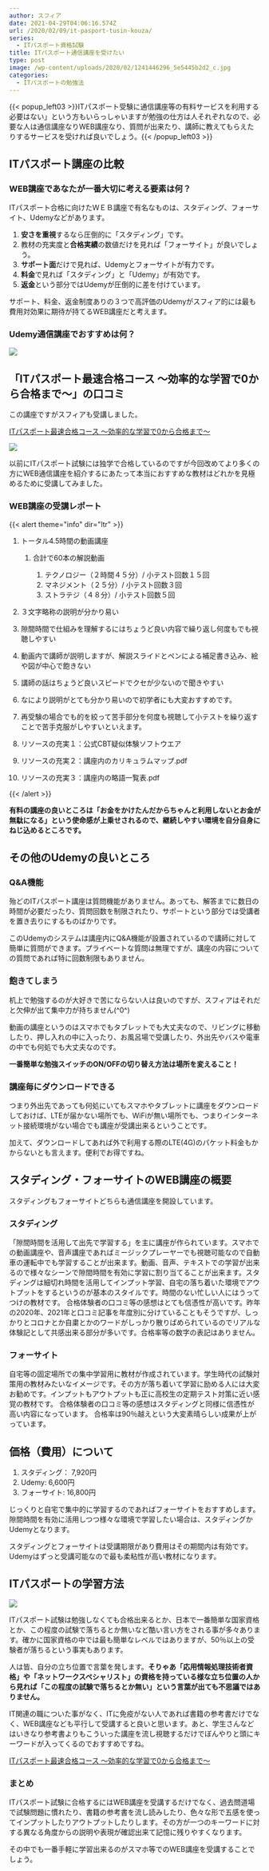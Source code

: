 ```yaml
---
author: スフィア
date: 2021-04-29T04:06:16.574Z
url: /2020/02/09/it-pasport-tusin-kouza/
series:
  - ITパスポート資格試験
title: ITパスポート通信講座を受けたい
type: post
image: /wp-content/uploads/2020/02/1241446296_5e5445b2d2_c.jpg
categories:
  - ITパスポートの勉強法
---
```

{{< popup_left03 >}}ITパスポート受験に通信講座等の有料サービスを利用する必要はない」という方もいらっしゃいますが勉強の仕方は人それぞれなので、必要な人は通信講座なりWEB講座なり、質問が出来たり、講師に教えてもらえたりするサービスを受ければ良いでしょう。{{< /popup_left03 >}}

## ITパスポート講座の比較

### WEB講座であなたが一番大切に考える要素は何？

ITパスポート合格に向けたＷＥＢ講座で有名なものは、スタディング、フォーサイト、Udemyなどがあります。　　　

1. **安さを重視**するなら圧倒的に「スタディング」です。
2. 教材の充実度と**合格実績**の数値だけを見れば「フォーサイト」が良いでしょう。
3. **サポート面**だけで見れば、Udemyとフォーサイトが有力です。
4. **料金**で見れば「スタディング」と「Udemy」が有効です。
5. **返金**という部分ではUdemyが圧倒的に差を付けています。

サポート、料金、返金制度ありの３つで高評価のUdemyがスフィア的には最も費用対効果に期待が持てるWEB講座だと考えます。

### Udemy通信講座でおすすめは何？

![](/wp-content/uploads/2020/02/man-wearing-gray-dress-shirt-and-blue-jeans-3184317-300x200.jpg)

## 「ITパスポート最速合格コース ～効率的な学習で0から合格まで～」の口コミ

この講座ですがスフィアも受講しました。

<a href="https://px.a8.net/svt/ejp?a8mat=2ZH6XJ+E4HK0A+3L4M+BW8O2&a8ejpredirect=https%3A%2F%2Fwww.udemy.com%2Fcourse%2Fitpassport%2F" rel="nofollow">ITパスポート最速合格コース ～効率的な学習で0から合格まで～</a>
<img border="0" width="1" height="1" src="https://www17.a8.net/0.gif?a8mat=2ZH6XJ+E4HK0A+3L4M+BW8O2" alt="">

![](https://breakasweat8.com//images/it_pass03.png)

以前にITパスポート試験には独学で合格しているのですが今回改めてより多くの方にWEB通信講座を紹介するにあたって本当におすすめな教材はどれかを見極めるために受講してみました。

### WEB講座の受講レポート

{{< alert theme="info" dir="ltr" >}} 

1. トータル4.5時間の動画講座

   1. 合計で60本の解説動画

      1. テクノロジー（２時間４５分）/ 小テスト回数１５回
      2. マネジメント（２５分）/ 小テスト回数３回
      3. ストラテジ（４８分）/ 小テスト回数５回
2. ３文字略称の説明が分かり易い
3. 隙間時間で仕組みを理解するにはちょうど良い内容で繰り返し何度もでも視聴しやすい
4. 動画内で講師が説明しますが、解説スライドとペンによる補足書き込み、絵や図が中心で飽きない
5. 講師の話はちょうど良いスピードでクセが少ないので聞きやすい
6. なにより説明がとても分かり易いので初学者にも大変おすすめです。
7. 再受験の場合でも的を絞って苦手部分を何度も視聴して小テストを繰り返すことで苦手克服がしやすいといえます。
8. リソースの充実１：公式CBT疑似体験ソフトウエア
9. リソースの充実２：講座内のカリキュラムマップ.pdf
10. リソースの充実３：講座内の略語一覧表.pdf

{{< /alert >}}

**有料の講座の良いところは「お金をかけたんだからちゃんと利用しないとお金が無駄になる」という使命感が上乗せされるので、継続しやすい環境を自分自身にねじ込めるところです。**

## その他のUdemyの良いところ

### <span id="QA">Q&A機能</span>

殆どのITパスポート講座は<span class="line-pink">質問機能がありません</span>。あっても、<span class="line-pink">解答までに数日の時間が必要</span>だったり、<span class="line-pink">質問回数を制限</span>されたり、サポートという部分では<span class="line-yellow">受講者を置き去りにするものばかり</span>です。

このUdemyのシステムは講座内にQ&A機能が設置されているので講師に対して簡単に質問ができます。プライベートな質問は無理ですが、講座の内容についての質問であれば特に回数制限もありません。

### <span id="i-4">飽きてしまう</span>

机上で勉強するのが大好きで苦にならない人は良いのですが、スフィアはそれだと欠伸が出て集中力が持ちません(^0^)

動画の講座というのはスマホでもタブレットでも大丈夫なので、リビングに移動したり、押し入れの中に入ったり、お風呂場で受講したり、外出先やバスや電車の中でも何処でも大丈夫なのです。

**一番簡単な勉強スイッチのON/OFFの切り替え方法は場所を変えること！**

### <span id="i-5">講座毎にダウンロードできる</span>

つまり外出先であっても何処にいてもスマホやタブレットに講座をダウンロードしておけば、LTEが届かない場所でも、WiFiが無い場所でも、つまり<span class="line-yellow">インターネット接続環境がない場合でも講座が受講出来る</span>ということです。

加えて、ダウンロードしてあれば外で利用する際のLTE(4G)のパケット料金もかからないとも言えます。便利でお得ですね。
## スタディング・フォーサイトのWEB講座の概要
スタディングもフォーサイトどちらも通信講座を開設しています。
### スタディング
「隙間時間を活用して出先で学習する」を主に講座が作られています。スマホでの動画講座や、音声講座であればミージックプレーヤーでも視聴可能なので自動車の運転中でも学習することが出来ます。動画、音声、テキストでの学習が出来るので様々なシーンで隙間時間を有効に学習に割り当てることが出来ます。スタディングは細切れ時間を活用してインプット学習、自宅の落ち着いた環境でアウトプットをするというのが基本のスタイルです。時間のない忙しい人にはうってつけの教材です。
合格体験者の口コミ等の感想はとても信憑性が高いです。昨年の2020年、2021年と口コミ記事を年度別に分けていることもそうですが、しっかりとコロナとか自粛とかのワードがしっかり散りばめられているのでリアルな体験記として共感出来る部分が多いです。合格率等の数字の表記はありません。

### フォーサイト
自宅等の固定場所での集中学習用に教材が作成されています。学生時代の試験対策用の教材みたいなイメージです。その方が落ち着いて学習に励める人には大変お勧めです。インプットもアウトプットも正に高校生の定期テスト対策に近い感覚の教材です。
合格体験者の口コミ等の感想はスタディングと同様に信憑性が高い内容になっています。
合格率は90％越えという大変素晴らしい成果が上がっています。

## 価格（費用）について

1. スタディング： 7,920円
1. Udemy: 6,600円
1. フォーサイト: 16,800円

じっくりと自宅で集中的に学習するのであればフォーサイトをおすすめします。
隙間時間を有効に活用しつつ様々な環境で学習したい場合は、スタディングかUdemyとなります。

スタディングとフォーサイトは受講期限があり費用はその期間内は有効です。
Udemyはずっと受講可能なので最も柔粘性が高い教材になります。



## <span id="IT-2">ITパスポートの学習方法</span>

![](/wp-content/uploads/2020/02/women-wearing-white-long-sleeved-collared-shirt-holding-1037915-300x200.jpg)

ITパスポート試験は勉強しなくても合格出来るとか、日本で一番簡単な国家資格とか、この程度の試験で落ちるとか無いなど酷い言い方をされる事が多々あります。確かに国家資格の中では最も簡単なレベルではありますが、50％以上の受験者が落ちるという事実もあります。

人は皆、自分の立ち位置で言葉を発します。**そりゃあ「応用情報処理技術者資格」や「ネットワークスペシャリスト」の資格を持っている様な立ち位置の人から見れば「この程度の試験で落ちるとか無い」という言葉が出ても不思議ではありません。**


IT関連の職についた事がなく、ITに免疫がない人であれば書籍の参考書だけでなく、WEB講座なども平行して受講すると良いと思います。あと、学生さんなどはいきなり参考書よりもこういった講座を流し視聴するだけでぼんやりと頭にキーワードが入ってくるのでおすすめですね。

<a href="https://px.a8.net/svt/ejp?a8mat=2ZH6XJ+E4HK0A+3L4M+BW8O2&a8ejpredirect=https%3A%2F%2Fwww.udemy.com%2Fcourse%2Fitpassport%2F" rel="nofollow">ITパスポート最速合格コース ～効率的な学習で0から合格まで～</a>
<img border="0" width="1" height="1" src="https://www17.a8.net/0.gif?a8mat=2ZH6XJ+E4HK0A+3L4M+BW8O2" alt="">

### <span id="i-6">まとめ</span>

ITパスポート試験に合格するにはWEB講座を受講するだけでなく、過去問道場で試験問題に慣れたり、書籍の参考書を流し読みしたり、色々な形で五感を使ってインプットしたりアウトプットしたりします。その方が一つのキーワードに対する異なる角度からの説明や表現が確認出来て記憶に残りやすくなります。

その中でも一番手軽に学習出来るのがスマホ等でのWEB講座を受講することでしょう。